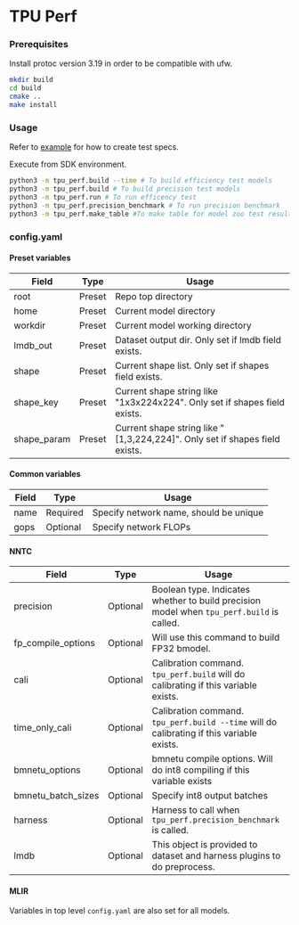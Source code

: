 TPU Perf
========

### Prerequisites

Install protoc version 3.19 in order to be compatible with ufw.

```bash
mkdir build
cd build
cmake ..
make install
```

### Usage

Refer to [example](./example) for how to create test specs.

Execute from SDK environment.

```bash
python3 -m tpu_perf.build --time # To build efficiency test models
python3 -m tpu_perf.build # To build precision test models
python3 -m tpu_perf.run # To run efficency test
python3 -m tpu_perf.precision_benchmark # To run precision benchmark
python3 -m tpu_perf.make_table #To make table for model zoo test result
```

### config.yaml

#### Preset variables

| Field                 | Type      | Usage                                                                         |
|-----------------------|-----------|-------------------------------------------------------------------------------|
| root                  | Preset    | Repo top directory                                                            |
| home                  | Preset    | Current model directory                                                       |
| workdir               | Preset    | Current model working directory                                               |
| lmdb\_out             | Preset    | Dataset output dir. Only set if lmdb field exists.                            |
| shape                 | Preset    | Current shape list. Only set if shapes field exists.                          |
| shape\_key            | Preset    | Current shape string like "1x3x224x224". Only set if shapes field exists.     |
| shape\_param          | Preset    | Current shape string like "[1,3,224,224]". Only set if shapes field exists.   |

#### Common variables

| Field                 | Type      | Usage                                                                         |
|-----------------------|-----------|-------------------------------------------------------------------------------|
| name                  | Required  | Specify network name, should be unique                                        |
| gops                  | Optional  | Specify network FLOPs                                                         |

#### NNTC

| Field                     | Type      | Usage                                                                                     |
|---------------------------|-----------|-------------------------------------------------------------------------------------------|
| precision                 | Optional  | Boolean type. Indicates whether to build precision model when `tpu_perf.build` is called. |
| fp\_compile\_options      | Optional  | Will use this command to build FP32 bmodel.                                               |
| cali                      | Optional  | Calibration command. `tpu_perf.build` will do calibrating if this variable exists.        |
| time\_only\_cali          | Optional  | Calibration command. `tpu_perf.build --time` will do calibrating if this variable exists. |
| bmnetu\_options           | Optional  | bmnetu compile options. Will do int8 compiling if this variable exists                    |
| bmnetu\_batch\_sizes      | Optional  | Specify int8 output batches                                                               |
| harness                   | Optional  | Harness to call when `tpu_perf.precision_benchmark` is called.                            |
| lmdb                      | Optional  | This object is provided to dataset and harness plugins to do preprocess.                  |

#### MLIR

Variables in top level `config.yaml` are also set for all models.
